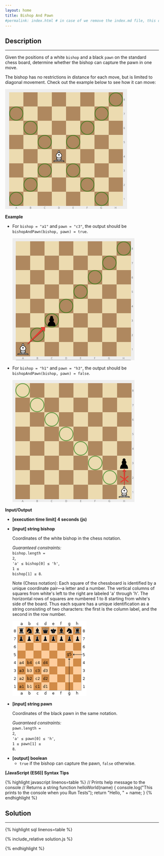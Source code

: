 ```yaml
---
layout: home
title: Bishop And Pawn
#permalink: index.html # in case of we remove the index.md file, this doc will be the index page
---
```


<div class="row">
<div class="columnStmt" markdown="1">

## Description

---

Given the positions of a white <code>bishop</code> and a black <code>pawn</code> on the standard chess board, determine whether the bishop can capture the pawn in one move.

The bishop has no restrictions in distance for each move, but is limited to diagonal movement. Check out the example below to see how it can move:

![](./images/example.jpg)

**Example**

- For <code>bishop = "a1"</code> and <code>pawn = "c3"</code>, the output should be
  <code>bishopAndPawn(bishop, pawn) = true</code>.

  ![](./images/ex1.jpg)

- For <code>bishop = "h1"</code> and <code>pawn = "h3"</code>, the output should be
  <code>bishopAndPawn(bishop, pawn) = false</code>.

  ![](./images/ex2.jpg)

**Input/Output**

- **[execution time limit] 4 seconds (js)**

- **[input] string bishop**

  Coordinates of the white bishop in the chess notation.<br>

  _Guaranteed constraints:_<br>
  <code>bishop.length = 2</code>,<br>
  <code>'a' ≤ bishop[0] ≤ 'h'</code>,<br>
  <code>1 ≤ bishop[1] ≤ 8</code>.

  Note (Chess notation): Each square of the chessboard is identified by a unique coordinate pair—a letter and a number. The vertical columns of squares from white's left to the right are labeled 'a' through 'h'. The horizontal rows of squares are numbered 1 to 8 starting from white's side of the board. Thus each square has a unique identification as a string consisting of two characters: the first is the column label, and the second in the row number.

  ![](./images/note.png)

- **[input] string pawn**

  Coordinates of the black pawn in the same notation.<br>

  _Guaranteed constraints:_<br>
  <code>pawn.length = 2</code>,<br>
  <code>'a' ≤ pawn[0] ≤ 'h'</code>,<br>
  <code>1 ≤ pawn[1] ≤ 8</code>.

* **[output] boolean**
  - <code>true</code> if the bishop can capture the pawn, <code>false</code> otherwise.

**[JavaScript (ES6)] Syntax Tips**

{% highlight javascript linenos=table %}
// Prints help message to the console
// Returns a string
function helloWorld(name) {
console.log("This prints to the console when you Run Tests");
return "Hello, " + name;
}
{% endhighlight %}

</div>
<div class="columnSol" markdown="1">

## Solution

---

{% highlight sql linenos=table %}

{% include_relative solution.js %}

{% endhighlight %}

</div>
</div>
